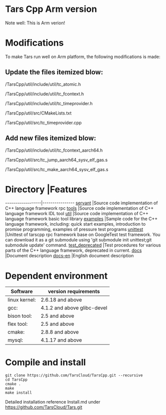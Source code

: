 # Tars Cpp Arm version 

Note well:  This is Arm verion!

# Modifications
To make Tars run well on Arm platform,  the following modifications is made:

## Update the files itemized blow:

/TarsCpp/util/include/util/tc_atomic.h

/TarsCpp/util/include/util/tc_fcontext.h

/TarsCpp/util/include/util/tc_timeprovider.h

/TarsCpp/util/src/CMakeLists.txt

/TarsCpp/util/src/tc_timeprovider.cpp


## Add new files itemized blow:

/TarsCpp/util/include/util/tc_fcontext_aarch64.h

/TarsCpp/util/src/tc_jump_aarch64_sysv_elf_gas.s

/TarsCpp/util/src/tc_make_aarch64_sysv_elf_gas.s


# Directory |Features
------------------|----------------
[servant](https://github.com/TarsCloud/TarsCpp/tree/master/servant)      |Source code implementation of C++ language framework rpc
[tools](https://github.com/TarsCloud/TarsCpp/tree/master/tools)        |Source code implementation of C++ language framework IDL tool
[util](https://github.com/TarsCloud/TarsCpp/tree/master/util)         |Source code implementation of C++ language framework basic tool library
[examples](https://github.com/TarsCloud/TarsCpp/tree/master/examples)     |Sample code for the C++ language framework, including: quick start examples, introduction to promise programming, examples of pressure test programs
[unittest](https://github.com/TarsCloud/tars-unittest/tree/master)      |Unittest of tarscpp rpc framework base on GoogleTest test framework. You can download it as a git submodule using 'git submodule init unittest;git submodule update' command.
[test_deprecated](https://github.com/TarsCloud/TarsCpp/tree/master/test)         |Test procedures for various parts of the C++ language framework, deprecated in current.
[docs](https://github.com/TarsCloud/TarsCpp/tree/master/docs)         |Document description
[docs-en](https://github.com/TarsCloud/TarsCpp/tree/master/docs-en)      |English document description

# Dependent environment

Software |version requirements
------|--------
linux kernel:   |	2.6.18 and above
gcc:          	|   4.1.2 and above glibc-devel
bison tool:     |	2.5 and above
flex tool:      |	2.5 and above
cmake:       	|   2.8.8 and above
mysql:          |	4.1.17 and above

# Compile and install
```
git clone https://github.com/TarsCloud/TarsCpp.git --recursive
cd TarsCpp
cmake .
make
make install
```

Detailed installation reference Install.md under https://github.com/TarsCloud/Tars.git
